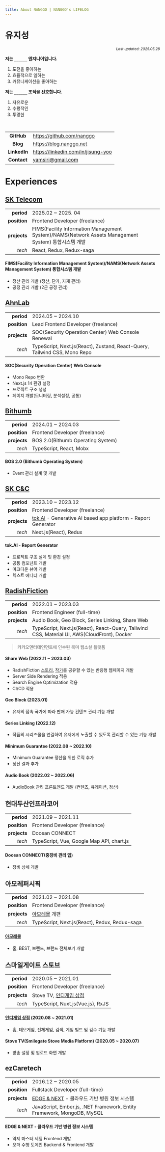 ```yaml
---
title: About NANGGO | NANGGO's LIFELOG
---
```


# 유지성

<div align="right"><sub><i>Last updated: 2025.05.28</i></sub></div>

**저는 `______` 엔지니어입니다.**

1. 도전을 좋아하는
2. 효율적으로 일하는
3. 커뮤니케이션을 좋아하는

**저는 `______` 조직을 선호합니다.**

1. 자유로운
2. 수평적인
3. 투명한

<br/>

|              |                                      |
| :----------: | ------------------------------------ |
|  **GitHub**  | <https://github.com/nanggo>          |
|   **Blog**   | <https://blog.nanggo.net>            |
| **LinkedIn** | <https://linkedin.com/in/jisung-yoo> |
| **Contact**  | <yamsiri@gmail.com>                  |

# Experiences

## [SK Telecom](https://www.sktelecom.com/)

|              |                                                                                                     |
| -----------: | --------------------------------------------------------------------------------------------------- |
|   **period** | 2025.02 ~ 2025. 04                                                                                  |
| **position** | Frontend Developer (freelance)                                                                      |
| **projects** | FIMS(Facility Information Management System)/NAMS(Network Assets Management System) 통합시스템 개발 |
|       _tech_ | React, Redux, Redux-saga                                                                            |

#### FIMS(Facility Information Management System)/NAMS(Network Assets Management System) 통합시스템 개발

- 정산 관리 개발 (정산, 단가, 자재 관리)
- 공정 관리 개발 (2군 공정 관리)

## [AhnLab](https://www.ahnlab.com)

|              |                                                                           |
| -----------: | ------------------------------------------------------------------------- |
|   **period** | 2024.05 ~ 2024.10                                                         |
| **position** | Lead Frontend Developer (freelance)                                       |
| **projects** | SOC(Security Operation Center) Web Console Renewal                        |
|       _tech_ | TypeScript, Next.js(React), Zustand, React-Query, Tailwind CSS, Mono Repo |

#### SOC(Security Operation Center) Web Console

- Mono Repo 변환
- Next.js 14 환경 설정
- 프로젝트 구조 생성
- 페이지 개발(모니터링, 분석설정, 공통)

## [Bithumb](https://www.bithumb.com)

|              |                                   |
| -----------: | --------------------------------- |
|   **period** | 2024.01 ~ 2024.03                 |
| **position** | Frontend Developer (freelance)    |
| **projects** | BOS 2.0(Bithumb Operating System) |
|       _tech_ | TypeScript, React, Mobx           |

#### BOS 2.0 (Bithumb Operating System)

- Event 관리 설계 및 개발

## [SK C&C](https://www.skcc.co.kr)

|              |                                                                                                                     |
| -----------: | ------------------------------------------------------------------------------------------------------------------- |
|   **period** | 2023.10 ~ 2023.12                                                                                                   |
| **position** | Frontend Developer (freelance)                                                                                      |
| **projects** | [tok.AI](https://www.skcc.co.kr/ai-data/ai-report-automation) - Generative AI based app platform - Report Generator |
|       _tech_ | Next.js(React), Redux                                                                                               |

#### tok.AI - Report Generator

- 프로젝트 구조 설계 및 환경 설정
- 공통 컴포넌트 개발
- 마크다운 뷰어 개발
- 텍스트 에디터 개발

## [RadishFiction](https://radishfiction.com)

|              |                                                                                             |
| -----------: | ------------------------------------------------------------------------------------------- |
|   **period** | 2022.01 ~ 2023.03                                                                           |
| **position** | Frontend Engineer (full-time)                                                               |
| **projects** | Audio Book, Geo Block, Series Linking, Share Web                                            |
|       _tech_ | TypeScript, Next.js(React), React-Query, Tailwind CSS, Material UI, AWS(CloudFront), Docker |

> 카카오엔터테인먼트에 인수된 북미 웹소설 플랫폼

#### Share Web (2022.11 ~ 2023.03)

- RadishFiction [스토리](https://radishfiction.com/stories/8602), [작가](https://radishfiction.com/writers/751)를 공유할 수 있는 반응형 웹페이지 개발
- Server Side Rendering 적용
- Search Engine Optimization 적용
- CI/CD 적용

#### Geo Block (2023.01)

- 유저의 접속 국가에 따라 판매 가능 컨텐츠 관리 기능 개발

#### Series Linking (2022.12)

- 작품의 시리즈물을 연결하여 유저에게 노출할 수 있도록 관리할 수 있는 기능 개발

#### Minimum Guarantee (2022.08 ~ 2022.10)

- Minimum Guarantee 정산을 위한 로직 추가
- 정산 결과 추가

#### Audio Book (2022.02 ~ 2022.06)

- AudioBook 관리 프론트엔드 개발 (컨텐츠, 큐레이션, 정산)

## 현대두산인프라코어

|              |                                           |
| -----------: | ----------------------------------------- |
|   **period** | 2021.09 ~ 2021.11                         |
| **position** | Frontend Developer (freelance)            |
| **projects** | Doosan CONNECT                            |
|       _tech_ | TypeScript, Vue, Google Map API, chart.js |

#### Doosan CONNECT(중장비 관리 앱)

- 장비 상세 개발

## 아모레퍼시픽

|              |                                               |
| -----------: | --------------------------------------------- |
|   **period** | 2021.02 ~ 2021.08                             |
| **position** | Frontend Developer (freelance)                |
| **projects** | [아모레몰](https://www.amoremall.com) 개편    |
|       _tech_ | TypeScript, Next.js(React), Redux, Redux-saga |

#### [아모레몰](https://www.amoremall.com)

- 홈, BEST, 브랜드, 브랜드 전체보기 개발

## 스마일게이트 스토브

|              |                                                           |
| -----------: | --------------------------------------------------------- |
|   **period** | 2020.05 ~ 2021.01                                         |
| **position** | Frontend Developer (freelance)                            |
| **projects** | Stove TV, [인디게임 상점](https://page.onstove.com/indie) |
|       _tech_ | TypeScript, Nuxt.js(Vue.js), RxJS                         |

#### [인디게임 상점](https://page.onstove.com/indie) (2020.08 ~ 2021.01)

- 홈, 데모게임, 전체게임, 검색, 게임 빌드 및 검수 기능 개발

#### Stove TV(Smilegate Stove Media Platform) (2020.05 ~ 2020.07)

- 방송 설정 및 업로드 화면 개발

## ezCaretech

|              |                                                                        |
| -----------: | ---------------------------------------------------------------------- |
|   **period** | 2016.12 ~ 2020.05                                                      |
| **position** | Fullstack Developer (full-time)                                        |
| **projects** | [EDGE & NEXT](https://edgennext.com/) - 클라우드 기반 병원 정보 시스템 |
|       _tech_ | JavaScript, Ember.js, .NET Framework, Entity Framework, MongoDB, MySQL |

#### EDGE & NEXT - 클라우드 기반 병원 정보 시스템

- 약제 마스터 세팅 Frontend 개발
- 오더 수행 도메인 Backend & Frontend 개발
